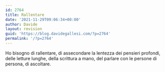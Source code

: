 ```yaml
---
id: 2764
title: Rallentare
date: '2021-11-29T09:06:34+00:00'
author: Davide
layout: revision
guid: 'https://blog.davidegallesi.com/?p=2764'
permalink: '/?p=2764'
---
```


Ho bisogno di rallentare, di assecondare la lentezza dei pensieri profondi, delle letture lunghe, della scrittura a mano, del parlare con le persone di persona, di ascoltare.